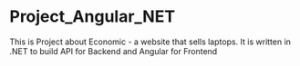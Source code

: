 # Project_Angular_NET
This is Project about Economic - a website that sells laptops. It is written in .NET to build API for Backend and Angular for Frontend
